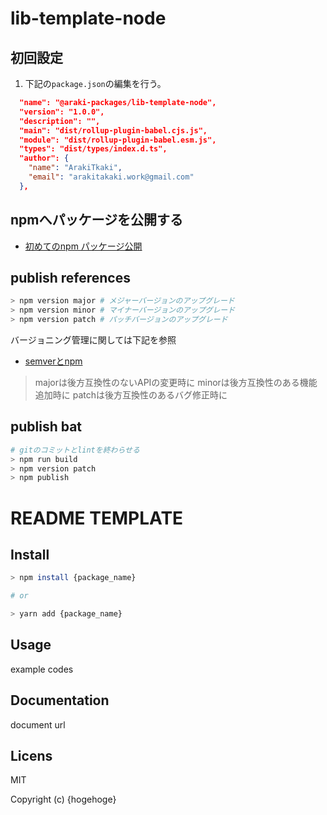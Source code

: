 # lib-template-node

## 初回設定


1. 下記の`package.json`の編集を行う。

```json:package.json
  "name": "@araki-packages/lib-template-node",
  "version": "1.0.0",
  "description": "",
  "main": "dist/rollup-plugin-babel.cjs.js",
  "module": "dist/rollup-plugin-babel.esm.js",
  "types": "dist/types/index.d.ts",
  "author": {
    "name": "ArakiTkaki",
    "email": "arakitakaki.work@gmail.com"
  },
```

## npmへパッケージを公開する

- [初めてのnpm パッケージ公開](https://qiita.com/TsutomuNakamura/items/f943e0490d509f128ae2)

## publish references

```sh
> npm version major # メジャーバージョンのアップグレード
> npm version minor # マイナーバージョンのアップグレード
> npm version patch # パッチバージョンのアップグレード
```

バージョニング管理に関しては下記を参照

- [semverとnpm](http://64.hateblo.jp/entry/2014/04/25/045940)

> majorは後方互換性のないAPIの変更時に
> minorは後方互換性のある機能追加時に
> patchは後方互換性のあるバグ修正時に

## publish bat

```sh
# gitのコミットとlintを終わらせる
> npm run build
> npm version patch
> npm publish
```

# README TEMPLATE

## Install

```sh
> npm install {package_name}

# or

> yarn add {package_name}
```

## Usage

example codes

## Documentation

document url

## Licens

MIT

Copyright (c) {hogehoge}


